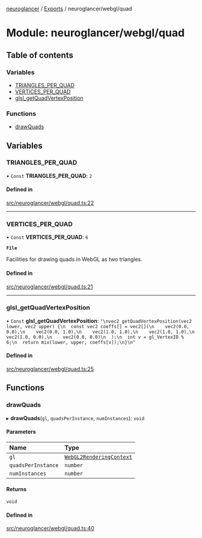 [neuroglancer](../README.md) / [Exports](../modules.md) / neuroglancer/webgl/quad

# Module: neuroglancer/webgl/quad

## Table of contents

### Variables

- [TRIANGLES\_PER\_QUAD](neuroglancer_webgl_quad.md#triangles_per_quad)
- [VERTICES\_PER\_QUAD](neuroglancer_webgl_quad.md#vertices_per_quad)
- [glsl\_getQuadVertexPosition](neuroglancer_webgl_quad.md#glsl_getquadvertexposition)

### Functions

- [drawQuads](neuroglancer_webgl_quad.md#drawquads)

## Variables

### TRIANGLES\_PER\_QUAD

• `Const` **TRIANGLES\_PER\_QUAD**: ``2``

#### Defined in

[src/neuroglancer/webgl/quad.ts:22](https://github.com/ActiveBrainAtlas2/neuroglancer/blob/91617476/src/neuroglancer/webgl/quad.ts#L22)

___

### VERTICES\_PER\_QUAD

• `Const` **VERTICES\_PER\_QUAD**: ``6``

**`File`**

Facilities for drawing quads in WebGL as two triangles.

#### Defined in

[src/neuroglancer/webgl/quad.ts:21](https://github.com/ActiveBrainAtlas2/neuroglancer/blob/91617476/src/neuroglancer/webgl/quad.ts#L21)

___

### glsl\_getQuadVertexPosition

• `Const` **glsl\_getQuadVertexPosition**: ``"\nvec2 getQuadVertexPosition(vec2 lower, vec2 upper) {\n  const vec2 coeffs[] = vec2[](\n    vec2(0.0, 0.0),\n    vec2(0.0, 1.0),\n    vec2(1.0, 1.0),\n    vec2(1.0, 1.0),\n    vec2(1.0, 0.0),\n    vec2(0.0, 0.0)\n  );\n  int v = gl_VertexID % 6;\n  return mix(lower, upper, coeffs[v]);\n}\n"``

#### Defined in

[src/neuroglancer/webgl/quad.ts:25](https://github.com/ActiveBrainAtlas2/neuroglancer/blob/91617476/src/neuroglancer/webgl/quad.ts#L25)

## Functions

### drawQuads

▸ **drawQuads**(`gl`, `quadsPerInstance`, `numInstances`): `void`

#### Parameters

| Name | Type |
| :------ | :------ |
| `gl` | [`WebGL2RenderingContext`](main_module._internal_.md#webgl2renderingcontext) |
| `quadsPerInstance` | `number` |
| `numInstances` | `number` |

#### Returns

`void`

#### Defined in

[src/neuroglancer/webgl/quad.ts:40](https://github.com/ActiveBrainAtlas2/neuroglancer/blob/91617476/src/neuroglancer/webgl/quad.ts#L40)
